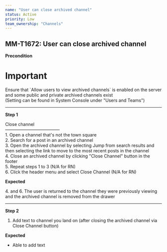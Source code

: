 ```yaml
---
name: "User can close archived channel"
status: Active
priority: Low
team_ownership: "Channels"
---
```


## MM-T1672: User can close archived channel

**Precondition**

# Important

Ensure that \`Allow users to view archived channels\` is enabled on the server and some public and private archived channels exist\
(Setting can be found in System Console under "Users and Teams")

---

**Step 1**

Close channel\
–––––––––––––––––––––––––\
1\. Open a channel that's not the town square\
2\. Search for a post in an archived channel\
3\. Open the archived channel by selecting Jump from search results and then selecting the link to move to the most recent posts in the channel\
4\. Close an archived channel by clicking "Close Channel" button in the footer\
5\. Repeat steps 1 to 3 (N/A for RN)\
6\. Click the header menu and select Close Channel (N/A for RN)

**Expected**

4\. and 6. The user is returned to the channel they were previously viewing and the archived channel is removed from the drawer

---

**Step 2**

1. Add text to channel you land on (after closing the archived channel via Close Channel button)

**Expected**

- Able to add text 
